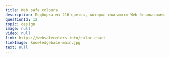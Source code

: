 ```yaml
---
title: Web safe colours
description: Подборка из 216 цветов, которые считаются Web безопасными. Это значит, что они будут поддерживаться нормально в большинстве популярных браузеров
questionId: 12
topic: design
image: null
video: null
link: https://websafecolors.info/color-chart
linkImage: knowledgebase-main.jpg
text: null
---
```


